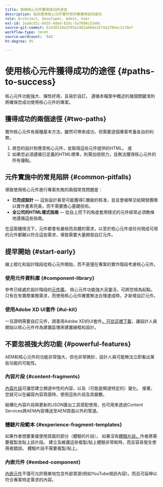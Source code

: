 ```yaml
---
title: 使用核心元件獲得成功的途徑
description: 如何使用核心元件實作您的專案時如何成功
role: Architect, Developer, Admin, User
exl-id: 1ea8cd1c-8435-4ded-82dc-5a7896c53e0c
source-git-commit: b1d38310a3f05e2dd2a68de1574a278bac2c78e7
workflow-type: tm+mt
source-wordcount: '541'
ht-degree: 0%

---
```



# 使用核心元件獲得成功的途徑 {#paths-to-success}

核心元件功能強大、彈性好用，且易於自訂。 遵循本檔案中概述的幾個關鍵准則將確保您成功使用核心元件的專案。

## 獲得成功的兩個途徑 {#two-paths}

實作核心元件有兩種基本方法，雖然可帶來成功，但需要逐個專案考量各自的利弊。

1. 將您的設計對應至核心元件，並取得這些元件提供的HTML。 或
1. 如果您必須遵循已定義的HTML標準，則需加倍努力，且無法獲得核心元件的所有優點。

## 元件實施中的常見陷阱 {#common-pitfalls}

導致使用核心元件進行專案失敗的兩個常見問題是：

* **已完成設計** — 這些設計甚至可能獲得C層級的核准，並且會被移交給開發團隊以實作畫素完美，而不需要擔心基礎技術。
* **全公司的HTML樣式指南** — 從自上而下的角度套用樣式的元件經常必須教條地遵循這些指南。

在這兩種情況下，元件都會有嚴格而具體的需求，以至於核心元件或任何現成可用的元件都難以符合這些需求，導致需要大量開發自訂元件。

## 提早開始 {#start-early}

線上框化和設計階段從核心元件開始，而不是僅在專案的實作階段考慮核心元件。

### 使用元件資料庫 {#component-library}

參考已經處於設計階段的[元件庫](https://adobe.com/go/aem_cmp_library)。 核心元件功能強大且靈活，可將您視為起點。 只有在有實際業務需求，而使用核心元件確實無法合理達成時，才新增自訂元件。

### 使用Adobe XD UI套件 {#ui-kit}

一旦證明需要自訂元件，請善用Adobe XD的UI套件[，可從這裡下載](https://experienceleague.adobe.com/docs/experience-manager-learn/assets/AEM-CoreComponents-UI-Kit.xd)，讓設計人員開始以核心元件作為建置區塊來建置線框和設計。

## 不要忽視強大的功能 {#powerful-features}

AEM和核心元件的功能非常強大，但也非常微妙，設計人員可能無法立即看出某些功能的可能性。

### 內容片段 {#content-fragments}

[內容片段](https://experienceleague.adobe.com/docs/experience-manager-cloud-service/sites/authoring/fundamentals/content-fragments.html)可讓您建立頻道中性的內容，以及（可能是頻道特定的）變化。 接著，您就可以在編寫內容頁面時，使用這些片段及其變數。

結構化內容片段與更新的JSON匯出工具搭配使用，也可用來透過Content Services將AEM內容傳送至AEM頁面以外的管道。

### 體驗片段範本 {#experience-fragment-templates}

如果作者想要重複使用頁面的部分（體驗的片段）。 如果沒有[體驗片段，](https://experienceleague.adobe.com/docs/experience-manager-cloud-service/sites/authoring/fundamentals/experience-fragments.html)作者將需要複製並貼上該片段。 建立及維護這些複製/貼上體驗非常耗時，而且容易發生使用者錯誤。 體驗片段不需要複製/貼上。

### 內嵌元件 {#embed-component}

[內嵌元件](/help/components/embed.md)不僅可允許簡單地包含外部資源(例如YouTube視訊內容)，而且可延伸以符合專案特定需求的內容。
